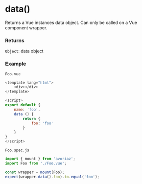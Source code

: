 # data()

Returns a Vue instances data object. Can only be called on a Vue component wrapper.

### Returns

`Object`: data object

### Example

`Foo.vue`

```js
<template lang="html">
    <div></div>
</template>

<script>
export default {
    name: 'foo',
    data () {
        return {
            foo: 'foo'
        }
    }
}
</script>
```

`Foo.spec.js`

```js
import { mount } from 'avoriaz';
import Foo from './Foo.vue';

const wrapper = mount(Foo);
expect(wrapper.data().foo).to.equal('foo');
```
